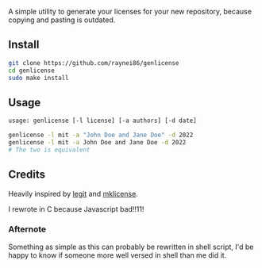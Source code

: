 A simple utility to generate your licenses for your new repository, 
because copying and pasting is outdated.

## Install
``` sh
git clone https://github.com/raynei86/genlicense
cd genlicense
sudo make install
```

## Usage

``` sh
usage: genlicense [-l license] [-a authors] [-d date]

genlicense -l mit -a "John Doe and Jane Doe" -d 2022
genlicense -l mit -a John Doe and Jane Doe -d 2022 
# The two is equivalent
```

## Credits
Heavily inspired by [legit](https://github.com/captainsafia/legit) and [mklicense](https://github.com/cezaraugusto/mklicense).

I rewrote in C because Javascript bad!!11!

### Afternote
Something as simple as this can probably be rewritten in shell script,
I'd be happy to know if someone more well versed in shell than me did it.
